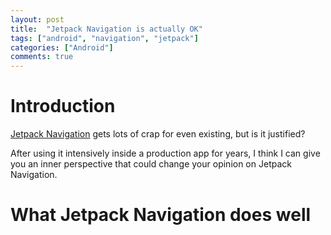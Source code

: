 ```yaml
---
layout: post
title:  "Jetpack Navigation is actually OK"
tags: ["android", "navigation", "jetpack"]
categories: ["Android"]
comments: true
---
```


# Introduction

[Jetpack Navigation](https://developer.android.com/guide/navigation) gets lots of crap for even existing, but is it justified?

After using it intensively inside a production app for years, I think I can give you an inner perspective that could change your opinion on Jetpack Navigation.

# What Jetpack Navigation does well 

